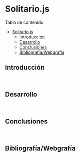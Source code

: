 # Solitario.js



Tabla de contenido
- [Solitario.js](#solitariojs)
  - [Introducción](#introducción)
  - [Desarrollo](#desarrollo)
  - [Conclusiones](#conclusiones)
  - [Bibliografía/Webgrafía](#bibliografíawebgrafía)

 
## Introducción

 
## Desarrollo
 
## Conclusiones



 
## Bibliografía/Webgrafía

<!-- Herrera, E. (2019, 28 de octubre). La economía no va mal, pero el agro sí.
Razón Pública. https://bit.ly/2WxhuXv



 

Tipo de letra: Calibri 11. Títulos apartados: Calibri 20 negrita. Títulos subapartados: Calibri 16 negrita.  -->

